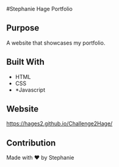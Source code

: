 #Stephanie Hage Portfolio


## Purpose
A website that showcases my portfolio.

## Built With
* HTML
* CSS
* *Javascript

## Website
https://hages2.github.io/Challenge2Hage/

## Contribution
Made with ❤️ by Stephanie
